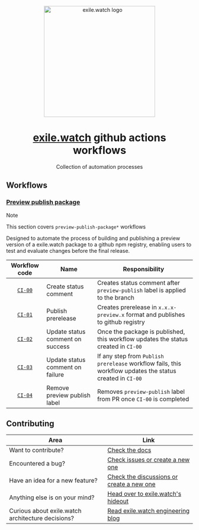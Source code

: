 <p align="center">
  <a href="https://exile.watch">
    <img alt="exile.watch logo" src="https://avatars.githubusercontent.com/u/158840748?s=400&u=4c73ba2a9a2ebc70b01c6303d41e8571df84ec37&v=4" width="300" />
  </a>
</p>
<h1 align="center">
  <a href="#">exile.watch</a> github actions workflows
</h1>
<p align="center">
    Collection of automation processes
</p>

## Workflows

### [Preview publish package](./github/workflows/preview-publish-package.yml)

> [!NOTE]
> This section covers `preview-publish-package*` workflows

Designed to automate the process of building and publishing a preview version of a exile.watch package to a github npm registry, enabling users to test and evaluate changes before the final release. 

|                                         Workflow code                                          | Name                             | Responsibility                                                                                            |
|:----------------------------------------------------------------------------------------------:|----------------------------------|-----------------------------------------------------------------------------------------------------------|
|      [`CI-00`](./.github/workflows/preview-publish-package-00-create-status-comment.yml)       | Create status comment            | Creates status comment after `preview-publish` label is applied to the branch                             |
|        [`CI-01`](./.github/workflows/preview-publish-package-01-publish-prerelease.yml)        | Publish prerelease               | Creates prerelease in `x.x.x-preview.x` format and publishes to github registry                           |
| [`CI-02`](./.github/workflows/preview-publish-package-02-update-status-comment-on-success.yml) | Update status comment on success | Once the package is published, this workflow updates the status created in `CI-00`                        |
| [`CI-03`](./.github/workflows/preview-publish-package-03-update-status-comment-on-failure.yml) | Update status comment on failure | If any step from `Publish prerelease` workflow fails, this workflow updates the status created in `CI-00` |
|   [`CI-04`](./.github/workflows/preview-publish-package-04-remove-preview-publish-label.yml)   | Remove preview publish label     | Removes `preview-publish` label from PR once `CI-00` is completed                                         |

## Contributing
| Area                                              | Link                                                                                            |
|---------------------------------------------------|-------------------------------------------------------------------------------------------------|
| Want to contribute?                               | [Check the docs](https://docs.exile.watch/projects/splinters/contributing)                      |
| Encountered a bug?                                | [Check issues or create a new one](https://github.com/exile-watch/hideout/issues)               |
| Have an idea for a new feature?                   | [Check the discussions or create a new one](https://github.com/exile-watch/hideout/discussions) |
| Anything else is on your mind?                    | [Head over to exile.watch's hideout](https://github.com/exile-watch/hideout)                    |
| Curious about exile.watch architecture decisions? | [Read exile.watch engineering blog](https://engineering.exile.watch/)                           | 